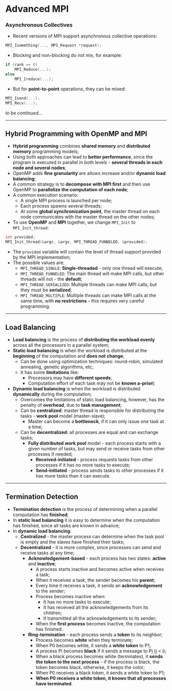 # Advanced MPI

### Asynchronous Collectives

- Recent versions of MPI support asynchronous collective operations:

```c
MPI_Isomething(..., MPI_Request *request);
```

- Blocking and non-blocking do not mix, for example:

```c
if (rank == 0)
    MPI_Reduce(...);
else
    MPI_Ireduce(...);
```

- But for **point-to-point** operations, they can be mixed:

```c
MPI_Isend(...);
MPI_Recv(...);
```

_to be continued..._

---

## Hybrid Programming with OpenMP and MPI

- **Hybrid programming** combines **shared memory** and **distributed memory** programming models;
- Using both approaches can lead to **better performance**, since the program is executed in parallel in both levels - **several threads in each node and several nodes**;
- OpenMP adds **fine granularity** are allows increase and/or **dynamic load balancing**;
- A common strategy is to **decompose with MPI first** and then use OpenMP to **parallelize the computation of each node**;
- A common execution scenario:
  - A single MPI process is launched per node;
  - Each process spawns several threads;
  - At some **global synchronization point**, the master thread on each node communicates with the master thread on the other nodes;
- To use **OpenMP** and **MPI** together, we change `MPI_Init` to `MPI_Init_thread`:

```c
int provided;
MPI_Init_thread(&argc, &argv, MPI_THREAD_FUNNELED, &provided);
```

- The `provided` variable will contain the level of thread support provided by the MPI implementation;
- The possible values are:
  - `MPI_THREAD_SINGLE`: **Single-threaded** - only one thread will execute;
  - `MPI_THREAD_FUNNELED`: The main thread will make MPI calls, but other threads will not - the **default**;
  - `MPI_THREAD_SERIALIZED`: Multiple threads can make MPI calls, but they must be **serialized**;
  - `MPI_THREAD_MULTIPLE`: Multiple threads can make MPI calls at the same time, with **no restrictions** - this requires very careful programming.

---

## Load Balancing

- **Load balancing** is the process of **distributing the workload evenly** across all the processors in a parallel system;
- **Static load balancing** is when the workload is distributed at the **beginning** of the computation and **does not change**;
  - Can be done using optimization techniques: round-robin, simulated annealing, genetic algorithms, etc;
  - It has some **limitations** like:
    - Processors may have **different speeds**;
    - Computation effort of each task may not be **known a-priori**;
- **Dynamic load balancing** is when the workload is distributed **dynamically** during the computation;
  - Overcomes the limitations of static load balancing, however, has the penalty of **overhead**, due to **task management**;
  - Can be **centralized**: master thread is responsible for distributing the tasks - **work pool** model (master-slave);
    - Master can become a **bottleneck**, if it can only issue one task at a time;
  - Can be **decentralized**: all processes are equal and can exchange tasks;
    - **Fully distributed work pool** model - each process starts with a given number of tasks, but may send or receive tasks from other processes if needed;
      - **Received-initiated** - process requests tasks from other processes if it has no more tasks to execute;
      - **Send-initiated** - process sends tasks to other processes if it has more tasks than it can execute.

---

## Termination Detection

- **Termination detection** is the process of determining when a parallel computation has **finished**;
- In **static load balancing** it is easy to determine when the computation has finished, since all tasks are known in advance;
- In **dynamic load balancing**:
  - **Centralized** - the master process can determine when the task pool is empty and the slaves have finished their tasks;
  - **Decentralized** - it is more complex, since processes can send and receive tasks at any time;
    - **Acknowledgement-based** - each process has two states: **active** and **inactive**;
      - A process starts inactive and becomes active when receives a task;
      - When it receives a task, the sender becomes his **parent**;
      - Every time it receives a task, it sends an **acknowledgement** to the sender;
      - Process becomes inactive when:
        - It has no more tasks to execute;
        - It has received all the acknowledgements from its children;
        - It transmitted all the acknowledgements to its sender;
      - When the **first process** becomes inactive, the computation has finished.
    - **Ring-termination** - each process sends a **token** to its neighbor;
      - Process becomes **white** when they terminate;
      - When P0 becomes white, it sends a **white token** to P1;
      - A process Pi becomes **black** if it sends a message to Pj (j < i);
      - When a black process becomes white (terminates), it **sends the token to the next process** - if the process is black, the token becomes black, otherwise, it keeps the color;
      - When P0 receives a black token, it sends a white token to P1;
      - **When P0 receives a white token, it knows that all processes have terminated**.
